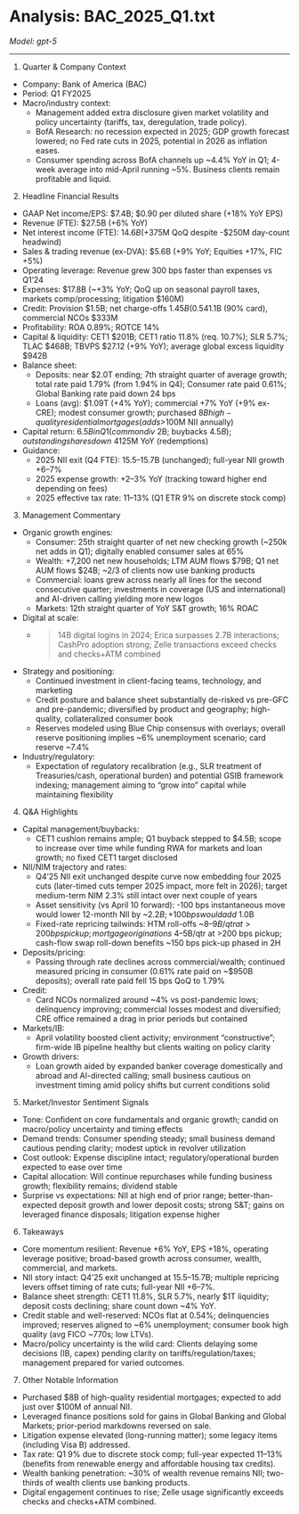 # Analysis: BAC_2025_Q1.txt

*Model: gpt-5*

---

1) Quarter & Company Context
- Company: Bank of America (BAC)
- Period: Q1 FY2025
- Macro/industry context:
  - Management added extra disclosure given market volatility and policy uncertainty (tariffs, tax, deregulation, trade policy).
  - BofA Research: no recession expected in 2025; GDP growth forecast lowered; no Fed rate cuts in 2025, potential in 2026 as inflation eases.
  - Consumer spending across BofA channels up ~4.4% YoY in Q1; 4-week average into mid-April running ~5%. Business clients remain profitable and liquid.

2) Headline Financial Results
- GAAP Net income/EPS: $7.4B; $0.90 per diluted share (+18% YoY EPS)
- Revenue (FTE): $27.5B (+6% YoY)
- Net interest income (FTE): $14.6B (+3% YoY; +$75M QoQ despite -$250M day-count headwind)
- Sales & trading revenue (ex-DVA): $5.6B (+9% YoY; Equities +17%, FIC +5%)
- Operating leverage: Revenue grew 300 bps faster than expenses vs Q1’24
- Expenses: $17.8B (~+3% YoY; QoQ up on seasonal payroll taxes, markets comp/processing; litigation $160M)
- Credit: Provision $1.5B; net charge-offs $1.45B (0.54%), stable; consumer NCOs ~$1.1B (90% card), commercial NCOs $333M
- Profitability: ROA 0.89%; ROTCE 14%
- Capital & liquidity: CET1 $201B; CET1 ratio 11.8% (req. 10.7%); SLR 5.7%; TLAC $468B; TBVPS $27.12 (+9% YoY); average global excess liquidity $942B
- Balance sheet:
  - Deposits: near $2.0T ending; 7th straight quarter of average growth; total rate paid 1.79% (from 1.94% in Q4); Consumer rate paid 0.61%; Global Banking rate paid down 24 bps
  - Loans (avg): $1.09T (+4% YoY); commercial +7% YoY (+9% ex-CRE); modest consumer growth; purchased $8B high-quality residential mortgages (adds >$100M NII annually)
- Capital return: $6.5B in Q1 (common div ~$2B; buybacks $4.5B); outstanding shares down ~4% YoY; preferred dividends -$125M YoY (redemptions)
- Guidance:
  - 2025 NII exit (Q4 FTE): $15.5–$15.7B (unchanged); full-year NII growth +6–7%
  - 2025 expense growth: +2–3% YoY (tracking toward higher end depending on fees)
  - 2025 effective tax rate: 11–13% (Q1 ETR 9% on discrete stock comp)

3) Management Commentary
- Organic growth engines:
  - Consumer: 25th straight quarter of net new checking growth (~250k net adds in Q1); digitally enabled consumer sales at 65%
  - Wealth: +7,200 net new households; LTM AUM flows $79B; Q1 net AUM flows $24B; ~2/3 of clients now use banking products
  - Commercial: loans grew across nearly all lines for the second consecutive quarter; investments in coverage (US and international) and AI-driven calling yielding more new logos
  - Markets: 12th straight quarter of YoY S&T growth; 16% ROAC
- Digital at scale:
  - >14B digital logins in 2024; Erica surpasses 2.7B interactions; CashPro adoption strong; Zelle transactions exceed checks and checks+ATM combined
- Strategy and positioning:
  - Continued investment in client-facing teams, technology, and marketing
  - Credit posture and balance sheet substantially de-risked vs pre-GFC and pre-pandemic; diversified by product and geography; high-quality, collateralized consumer book
  - Reserves modeled using Blue Chip consensus with overlays; overall reserve positioning implies ~6% unemployment scenario; card reserve ~7.4%
- Industry/regulatory:
  - Expectation of regulatory recalibration (e.g., SLR treatment of Treasuries/cash, operational burden) and potential GSIB framework indexing; management aiming to “grow into” capital while maintaining flexibility

4) Q&A Highlights
- Capital management/buybacks:
  - CET1 cushion remains ample; Q1 buyback stepped to $4.5B; scope to increase over time while funding RWA for markets and loan growth; no fixed CET1 target disclosed
- NII/NIM trajectory and rates:
  - Q4’25 NII exit unchanged despite curve now embedding four 2025 cuts (later-timed cuts temper 2025 impact, more felt in 2026); target medium-term NIM 2.3% still intact over next couple of years
  - Asset sensitivity (vs April 10 forward): -100 bps instantaneous move would lower 12-month NII by ~$2.2B; +100 bps would add ~$1.0B
  - Fixed-rate repricing tailwinds: HTM roll-offs ~$8–9B/qtr at >200 bps pickup; mortgage originations ~$4–5B/qtr at >200 bps pickup; cash-flow swap roll-down benefits ~150 bps pick-up phased in 2H
- Deposits/pricing:
  - Passing through rate declines across commercial/wealth; continued measured pricing in consumer (0.61% rate paid on ~$950B deposits); overall rate paid fell 15 bps QoQ to 1.79%
- Credit:
  - Card NCOs normalized around ~4% vs post-pandemic lows; delinquency improving; commercial losses modest and diversified; CRE office remained a drag in prior periods but contained
- Markets/IB:
  - April volatility boosted client activity; environment “constructive”; firm-wide IB pipeline healthy but clients waiting on policy clarity
- Growth drivers:
  - Loan growth aided by expanded banker coverage domestically and abroad and AI-directed calling; small business cautious on investment timing amid policy shifts but current conditions solid

5) Market/Investor Sentiment Signals
- Tone: Confident on core fundamentals and organic growth; candid on macro/policy uncertainty and timing effects
- Demand trends: Consumer spending steady; small business demand cautious pending clarity; modest uptick in revolver utilization
- Cost outlook: Expense discipline intact; regulatory/operational burden expected to ease over time
- Capital allocation: Will continue repurchases while funding business growth; flexibility remains; dividend stable
- Surprise vs expectations: NII at high end of prior range; better-than-expected deposit growth and lower deposit costs; strong S&T; gains on leveraged finance disposals; litigation expense higher

6) Takeaways
- Core momentum resilient: Revenue +6% YoY, EPS +18%, operating leverage positive; broad-based growth across consumer, wealth, commercial, and markets.
- NII story intact: Q4’25 exit unchanged at $15.5–$15.7B; multiple repricing levers offset timing of rate cuts; full-year NII +6–7%.
- Balance sheet strength: CET1 11.8%, SLR 5.7%, nearly $1T liquidity; deposit costs declining; share count down ~4% YoY.
- Credit stable and well-reserved: NCOs flat at 0.54%; delinquencies improved; reserves aligned to ~6% unemployment; consumer book high quality (avg FICO ~770s; low LTVs).
- Macro/policy uncertainty is the wild card: Clients delaying some decisions (IB, capex) pending clarity on tariffs/regulation/taxes; management prepared for varied outcomes.

7) Other Notable Information
- Purchased $8B of high-quality residential mortgages; expected to add just over $100M of annual NII.
- Leveraged finance positions sold for gains in Global Banking and Global Markets; prior-period markdowns reversed on sale.
- Litigation expense elevated (long-running matter); some legacy items (including Visa B) addressed.
- Tax rate: Q1 9% due to discrete stock comp; full-year expected 11–13% (benefits from renewable energy and affordable housing tax credits).
- Wealth banking penetration: ~30% of wealth revenue remains NII; two-thirds of wealth clients use banking products.
- Digital engagement continues to rise; Zelle usage significantly exceeds checks and checks+ATM combined.